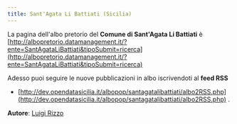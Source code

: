 ```yaml
---
title: Sant'Agata Li Battiati (Sicilia)
---
```


La pagina dell'albo pretorio del **Comune di Sant'Agata Li Battiati** è [http://albopretorio.datamanagement.it/?ente=SantAgataLiBattiati&tipoSubmit=ricerca](http://albopretorio.datamanagement.it/?ente=SantAgataLiBattiati&tipoSubmit=ricerca)

Adesso puoi seguire le nuove pubblicazioni in albo iscrivendoti al **feed RSS** 

* [http://dev.opendatasicilia.it/albopop/santagatalibattiati/albo2RSS.php](http://dev.opendatasicilia.it/albopop/santagatalibattiati/albo2RSS.php) .

**Autore**: [Luigi Rizzo](https://github.com/bartsimp)